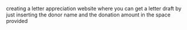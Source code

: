 creating a letter appreciation website where you can get a letter draft by just inserting the donor name and the donation amount in the space provided